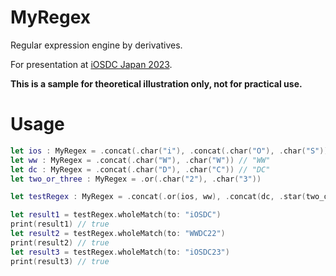 # MyRegex
Regular expression engine by derivatives.

For presentation at [iOSDC Japan 2023](https://iosdc.jp/2023/).

**This is a sample for theoretical illustration only, not for practical use.**

# Usage

```swift
let ios : MyRegex = .concat(.char("i"), .concat(.char("O"), .char("S"))) // "iOS"
let ww : MyRegex = .concat(.char("W"), .char("W")) // "WW"
let dc : MyRegex = .concat(.char("D"), .char("C")) // "DC"
let two_or_three : MyRegex = .or(.char("2"), .char("3"))

let testRegex : MyRegex = .concat(.or(ios, ww), .concat(dc, .star(two_or_three))) // "(iOS|WW)DC(2|3)*"

let result1 = testRegex.wholeMatch(to: "iOSDC")
print(result1) // true
let result2 = testRegex.wholeMatch(to: "WWDC22")
print(result2) // true
let result3 = testRegex.wholeMatch(to: "iOSDC23")
print(result3) // true
```
